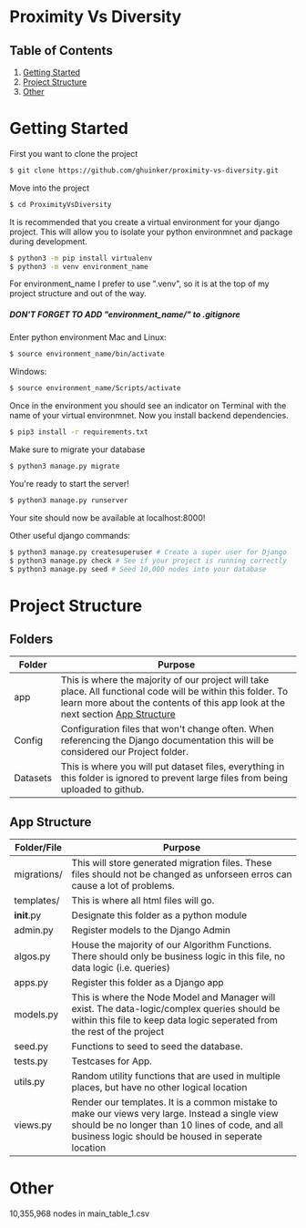 # Proximity Vs Diversity

## Table of Contents
1. [Getting Started](#getting-started)
2. [Project Structure](#project-structure)
3. [Other](#other)

Getting Started
=====
First you want to clone the project
```sh
$ git clone https://github.com/ghuinker/proximity-vs-diversity.git
```
Move into the project
```sh
$ cd ProximityVsDiversity
```
It is recommended that you create a virtual environment for your django project. This will allow you to isolate your python environmnet and package during development.
```sh
$ python3 -m pip install virtualenv
$ python3 -m venv environment_name
```
For environment_name I prefer to use ".venv", so it is at the top of my project structure and out of the way. 
##### DON'T FORGET TO ADD "environment_name/" to .gitignore
Enter python environment
Mac and Linux:
```sh
$ source environment_name/bin/activate
```
Windows:
```sh
$ source environment_name/Scripts/activate
```
Once in the environment you should see an indicator on Terminal with the name of your virtual environmnet. Now you install backend dependencies.

```sh
$ pip3 install -r requirements.txt
```
Make sure to migrate your database
```sh
$ python3 manage.py migrate
```

You're ready to start the server!
```sh
$ python3 manage.py runserver
```
Your site should now be available at localhost:8000!

Other useful django commands:
```sh
$ python3 manage.py createsuperuser # Create a super user for Django
$ python3 manage.py check # See if your project is running correctly
$ python3 manage.py seed # Seed 10,000 nodes into your database
```
Project Structure
=====
Folders
----
|Folder | Purpose |
| ----- | ------|
| app | This is where the majority of our project will take place. All functional code will be within this folder. To learn more about the contents of this app look at the next section [App Structure](app-structure)|
| Config | Configuration files that won't change often. When referencing the Django documentation this will be considered our Project folder. |
| Datasets | This is where you will put dataset files, everything in this folder is ignored to prevent large files from being uploaded to github. |

App Structure
----
|Folder/File | Purpose |
| ----- | ------|
| migrations/ | This will store generated migration files. These files should not be changed as unforseen erros can cause a lot of problems. |
| templates/ | This is where all html files will go. |
| __init__.py | Designate this folder as a python module |
| admin.py | Register models to the Django Admin |
| algos.py | House the majority of our Algorithm Functions. There should only be business logic in this file, no data logic (i.e. queries) |
| apps.py | Register this folder as a Django app |
| models.py | This is where the Node Model and Manager will exist. The data-logic/complex queries should be within this file to keep data logic seperated from the rest of the project |
| seed.py | Functions to seed to seed the database. |
| tests.py | Testcases for App. |
| utils.py | Random utility functions that are used in multiple places, but have no other logical location |
| views.py | Render our templates. It is a common mistake to make our views very large. Instead a single view should be no longer than 10 lines of code, and all business logic should be housed in seperate location |

Other
=====
10,355,968 nodes in main_table_1.csv